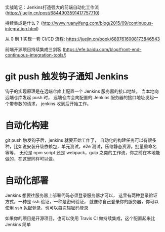 实战笔记：Jenkins打造强大的前端自动化工作流
(https://juejin.cn/post/6844903591417757710)

持续集成是什么？
(http://www.ruanyifeng.com/blog/2015/09/continuous-integration.html)

从 0 到 1 实现一套 CI/CD 流程:
https://juejin.cn/book/6897616008173846543

前端开源项目持续集成三剑客
(https://efe.baidu.com/blog/front-end-continuous-integration-tools/)



# git push 触发钩子通知 Jenkins

钩子的实现原理是在远端仓库上配置一个 Jenkins 服务器的接口地址，
当本地向远端仓库发起 push 时，
远端仓库会向配置的 Jenkins 服务器的接口地址发起一个带参数的请求，
jenkins 收到后开始工作。

# 自动化构建

git push 触发钩子后，jenkins 就要开始工作了，
自动化的构建任务可以有很多种，比如说安装升级依赖包，单元测试，e2e 测试，压缩静态资源，批量重命名等等，
无论是 npm script 还是 webpack，gulp 之类的工作流，你之前在本地能做的，在这里同样可以做。

# 自动化部署

Jenkins 想要往服务器上部署代码必须登录服务器才可以，
这里有两种登录验证方式，一种是 ssh 验证，一种是密码验证，
就像你自己登录你的服务器，你可以使用 ssh 免密登录，也可以每次输密码登录

如果你的项目是开源项目，也可以使用 Travis CI 做持续集成，这个配置起来比 Jenkins 简单
